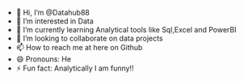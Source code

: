 - 👋 Hi, I’m @Datahub88
- 👀 I’m interested in Data
- 🌱 I’m currently learning Analytical tools like Sql,Excel and PowerBI
- 💞️ I’m looking to collaborate on data projects
- 📫 How to reach me at here on Github 
- 😄 Pronouns: He
- ⚡ Fun fact: Analytically I am funny!!

<!---
Datahub88/Datahub88 is a ✨ special ✨ repository because its `README.md` (this file) appears on your GitHub profile.
You can click the Preview link to take a look at your changes.
--->
